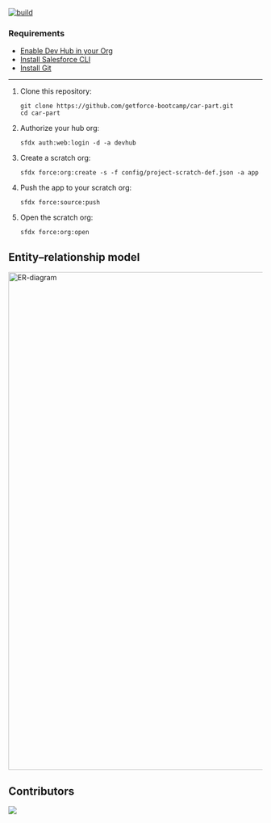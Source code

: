 [![build](https://github.com/getforce-bootcamp/car-part/actions/workflows/build.yml/badge.svg)](https://github.com/getforce-bootcamp/car-part/actions/workflows/build.yml)

### Requirements
- [Enable Dev Hub in your Org](https://www.youtube.com/watch?v=Y1pZ9sFcILo)
- [Install Salesforce CLI](https://developer.salesforce.com/tools/sfdxcli)
- [Install Git](https://git-scm.com/downloads)
---

1. Clone this repository:

    ```
    git clone https://github.com/getforce-bootcamp/car-part.git
    cd car-part
    ```

1. Authorize your hub org:

    ```
    sfdx auth:web:login -d -a devhub
    ```

1. Create a scratch org:

    ```
    sfdx force:org:create -s -f config/project-scratch-def.json -a app
    ```

1. Push the app to your scratch org:

    ```
    sfdx force:source:push
    ```  
1. Open the scratch org:

    ```
    sfdx force:org:open
    ```
## Entity–relationship model   
<img width="986" alt="ER-diagram" src="https://user-images.githubusercontent.com/89274213/190663688-c9496343-d8e1-4036-a366-75310bbf85f8.png">    
    
## Contributors
<a href = "https://github.com/getforce-bootcamp/car-part/graphs/contributors">
  <img src = "https://contrib.rocks/image?repo=getforce-bootcamp/car-part"/>
</a>
